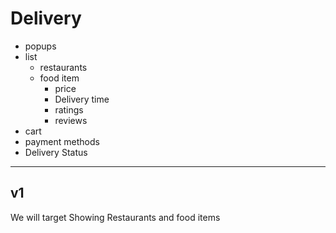 # Delivery

- popups
- list 
    - restaurants
    - food item
        - price
        - Delivery time
        - ratings
        - reviews
- cart
- payment methods
- Delivery Status
---
## v1
We will target Showing Restaurants and food items
